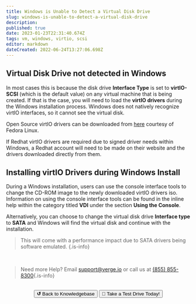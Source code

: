 ```yaml
---
title: Windows is Unable to Detect a Virtual Disk Drive
slug: windows-is-unable-to-detect-a-virtual-disk-drive
description: 
published: true
date: 2023-01-23T22:31:40.674Z
tags: vm, windows, virtio, scsi
editor: markdown
dateCreated: 2022-06-24T13:27:06.698Z
---
```


## Virtual Disk Drive not detected in Windows

In most cases this is because the disk drive **Interface Type** is set to **virtIO-SCSI** (which is the default value) on any virtual machine that is being created. If that is the case, you will need to load the **virtIO drivers** during the Windows installation process. Windows does not natively recognize virtIO interfaces, so it cannot see the virtual disk.

Open Source virtIO drivers can be downloaded from [here](https://github.com/virtio-win/virtio-win-pkg-scripts/blob/master/README.md) courtesy of Fedora Linux.

If Redhat virtIO drivers are required due to signed driver needs within Windows, a Redhat account will need to be made on their website and the drivers downloaded directly from them.

## Installing virtIO Drivers during Windows Install
During a Windows installation, users can use the console interface tools to change the CD-ROM image to the newly downloaded virtIO drivers iso. Information on using the console interface tools can be found in the inline help within the category titled **VDI** under the section **Using the Console**.

Alternatively, you can choose to change the virtual disk drive **Interface type** to **SATA** and Windows will find the virtual disk and continue with the installation.
> This will come with a performance impact due to SATA drivers being software emulated.
{.is-info}

<br>

> Need more Help? Email <a href="mailto:support@verge.io?subject=Support Inquiry" target="_blank" rel="noopener noreferrer">support@verge.io</a> or call us at <a href="tel:+855-855-8300">(855) 855-8300</a>{.is-info}

<br>
<div style="text-align: center">
  <a href="https://wiki.verge.io/en/public/kb"><button class="button-grey"> <b>↺</b> Back to Knowledgebase</button></a>
<a href="https://www.verge.io/test-drive"><button class="button-orange">🚗 Take a Test Drive Today!</button></a>
</div>